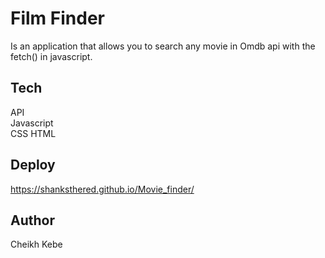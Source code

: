 # Film Finder

Is an application that allows you to search any movie in Omdb api with the fetch() in javascript.

## Tech

API  
Javascript  
CSS
HTML 

## Deploy

https://shanksthered.github.io/Movie_finder/

## Author

Cheikh Kebe
